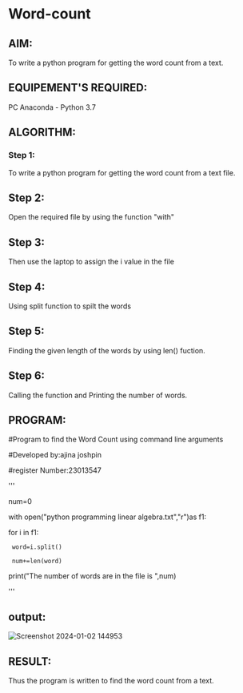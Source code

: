 # Word-count
## AIM:
To write a python program for getting the word count from a text.
## EQUIPEMENT'S REQUIRED: 
PC
Anaconda - Python 3.7
## ALGORITHM: 
### Step 1:
To write a python program for getting the word count from a text file.

## Step 2:
Open the required file by using the function "with"

## Step 3:
Then use the laptop to assign the i value in the file

## Step 4:
Using split function to spilt the words

## Step 5:
Finding the given length of the words by using len() fuction.

## Step 6:
Calling the function and Printing the number of words.

## PROGRAM:

#Program to find the Word Count using command line arguments

#Developed by:ajina joshpin

#register Number:23013547

'''

num=0

with open("python programming linear algebra.txt","r")as f1:

  for i in f1:

     word=i.split()
     
     num+=len(word)
     
print("The number of words are in the file is ",num)

'''
## output:
![Screenshot 2024-01-02 144953](https://github.com/ajinajoshpin/Word-count/assets/148514578/421d7a55-7698-4760-970c-39e6b77a53be)


## RESULT:
Thus the program is written to find the word count from a text.

